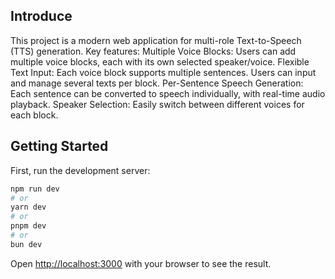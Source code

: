 ## Introduce

This project is a modern web application for multi-role Text-to-Speech (TTS) generation.
Key features:
Multiple Voice Blocks:
Users can add multiple voice blocks, each with its own selected speaker/voice.
Flexible Text Input:
Each voice block supports multiple sentences. Users can input and manage several texts per block.
Per-Sentence Speech Generation:
Each sentence can be converted to speech individually, with real-time audio playback.
Speaker Selection:
Easily switch between different voices for each block.


## Getting Started

First, run the development server:

```bash
npm run dev
# or
yarn dev
# or
pnpm dev
# or
bun dev
```

Open [http://localhost:3000](http://localhost:3000) with your browser to see the result.
